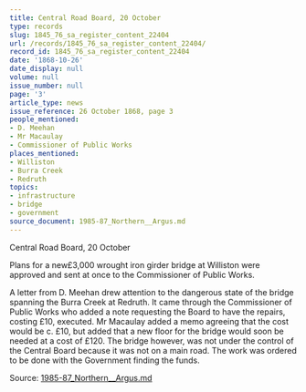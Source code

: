 ```yaml
---
title: Central Road Board, 20 October
type: records
slug: 1845_76_sa_register_content_22404
url: /records/1845_76_sa_register_content_22404/
record_id: 1845_76_sa_register_content_22404
date: '1868-10-26'
date_display: null
volume: null
issue_number: null
page: '3'
article_type: news
issue_reference: 26 October 1868, page 3
people_mentioned:
- D. Meehan
- Mr Macaulay
- Commissioner of Public Works
places_mentioned:
- Williston
- Burra Creek
- Redruth
topics:
- infrastructure
- bridge
- government
source_document: 1985-87_Northern__Argus.md
---
```


Central Road Board, 20 October

Plans for a new£3,000 wrought iron girder bridge at Williston were approved and sent at once to the Commissioner of Public Works.

A letter from D. Meehan drew attention to the dangerous state of the bridge spanning the Burra Creek at Redruth.  It came through the Commissioner of Public Works who added a note requesting the Board to have the repairs, costing £10, executed.  Mr Macaulay added a memo agreeing that the cost would be c. £10, but added that a new floor for the bridge would soon be needed at a cost of £120.  The bridge however, was not under the control of the Central Board because it was not on a main road.  The work was ordered to be done with the Government finding the funds.

Source: [1985-87_Northern__Argus.md](/downloads/markdown/1985-87_Northern__Argus.md)
